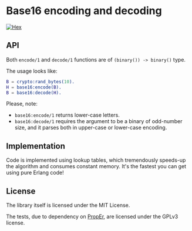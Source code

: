 Base16 encoding and decoding
============================

[![Hex](http://img.shields.io/hexpm/v/fast_base16.svg)](https://hex.pm/packages/fast_base16)

API
---

Both `encode/1` and `decode/1` functions are of `(binary()) -> binary()` type.

The usage looks like:

```erlang
B = crypto:rand_bytes(10).
H = base16:encode(B).
B = base16:decode(H).
```

Please, note:

   * `base16:encode/1` returns lower-case letters.
   * `base16:decode/1` requires the argument to be a binary of odd-number size, and it parses both
     in upper-case or lower-case encoding.


Implementation
--------------

Code is implemented using lookup tables, which tremendously speeds-up the algorithm and consumes
constant memory. It's the fastest you can get using pure Erlang code!


License
-------

The library itself is licensed under the MIT License.

The tests, due to dependency on [PropEr], are licensed under the GPLv3 license.

[PropEr]:http://proper.softlab.ntua.gr/index.html
